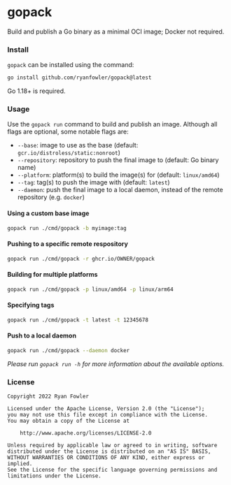 # gopack

Build and publish a Go binary as a minimal OCI image; Docker not required.

### Install

`gopack` can be installed using the command:

```sh
go install github.com/ryanfowler/gopack@latest
```

Go 1.18+ is required.

### Usage

Use the `gopack run` command to build and publish an image. Although all flags
are optional, some notable flags are:
- `--base`: image to use as the base (default: `gcr.io/distroless/static:nonroot`)
- `--repository`: repository to push the final image to (default: Go binary name)
- `--platform`: platform(s) to build the image(s) for (default: `linux/amd64`)
- `--tag`: tag(s) to push the image with (default: `latest`)
- `--daemon`: push the final image to a local daemon, instead of the remote repository (e.g. `docker`)

#### Using a custom base image

```sh
gopack run ./cmd/gopack -b myimage:tag
```

#### Pushing to a specific remote respository

```sh
gopack run ./cmd/gopack -r ghcr.io/OWNER/gopack
```

#### Building for multiple platforms

```sh
gopack run ./cmd/gopack -p linux/amd64 -p linux/arm64
```

#### Specifying tags

```sh
gopack run ./cmd/gopack -t latest -t 12345678
```

#### Push to a local daemon

```sh
gopack run ./cmd/gopack --daemon docker
```

_Please run `gopack run -h` for more information about the available options._

### License

```
Copyright 2022 Ryan Fowler

Licensed under the Apache License, Version 2.0 (the "License");
you may not use this file except in compliance with the License.
You may obtain a copy of the License at

    http://www.apache.org/licenses/LICENSE-2.0

Unless required by applicable law or agreed to in writing, software
distributed under the License is distributed on an "AS IS" BASIS,
WITHOUT WARRANTIES OR CONDITIONS OF ANY KIND, either express or implied.
See the License for the specific language governing permissions and
limitations under the License.
```
